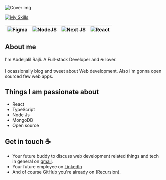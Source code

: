 
<img src="https://i.postimg.cc/J0Pw24wn/bannner-for-github.png" alt="Cover img">


[![My Skills](https://skillicons.dev/icons?i=js,html,css,react,ts,nextjs,nodejs,mongodb,express,wordpress,php,figma)](https://skillicons.dev)

| ![Figma](https://img.shields.io/badge/figma-%23F24E1E.svg?style=for-the-badge&logo=figma&logoColor=white) | ![NodeJS](https://img.shields.io/badge/node.js-6DA55F?style=for-the-badge&logo=node.js&logoColor=white) | ![Next JS](https://img.shields.io/badge/Next-black?style=for-the-badge&logo=next.js&logoColor=white) | ![React](https://img.shields.io/badge/react-%2320232a.svg?style=for-the-badge&logo=react&logoColor=%2361DAFB) |
| ------------- | ------------- | ------------- | ------------- |
      
      
## About me

I'm Abdeljalil Rajli. A Full-stack Developer and :coffee: lover. 

I ocassionally blog and tweet about Web development. Also i'm gonna open sourced few web apps.  


## Things I am passionate about

- React
- TypeScript
- Node Js
- MongoDB
- Open source

## Get in touch :coffee:

- Your future buddy to discuss web development related things and tech in general on [gmail](mailto:rajli.contact@gmail.com).
- Your future employee on [LinkedIn](https://www.linkedin.com/in/abdeljalil-rajli-02b3a91b3)
- And of course GitHub you're already on (Recursion).


<!--- 👋 Hi, I’m @Abdeljalil Rajli
- 👀 I’m interested in ...
- 🌱 I’m currently learning ...
- 💞️ I’m looking to collaborate on ...
- 📫 How to reach me ... --->

<!---
AbdeljalilRajli/AbdeljalilRajli is a ✨ special ✨ repository because its `README.md` (this file) appears on your GitHub profile.
You can click the Preview link to take a look at your changes.
--->
